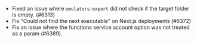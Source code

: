 - Fixed an issue where `emulators:export` did not check if the target folder is empty. (#6313)
- Fix "Could not find the next executable" on Next.js deployments (#6372)
- Fix an issue where the functions service account option was not treated as a param (#6389).
